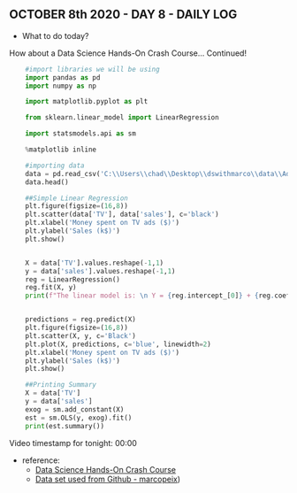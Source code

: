 ## OCTOBER 8th 2020 - DAY 8 - DAILY LOG ##

* What to do today?

How about a Data Science Hands-On Crash Course... Continued!

```python
    #import libraries we will be using
    import pandas as pd
    import numpy as np

    import matplotlib.pyplot as plt

    from sklearn.linear_model import LinearRegression

    import statsmodels.api as sm

    %matplotlib inline

    #importing data
    data = pd.read_csv('C:\\Users\\chad\\Desktop\\dswithmarco\\data\\Advertising.csv', index_col=0)
    data.head()

    ##Simple Linear Regression
    plt.figure(figsize=(16,8))
    plt.scatter(data['TV'], data['sales'], c='black')
    plt.xlabel('Money spent on TV ads ($)')
    plt.ylabel('Sales (k$)')
    plt.show()


    X = data['TV'].values.reshape(-1,1)
    y = data['sales'].values.reshape(-1,1)
    reg = LinearRegression()
    reg.fit(X, y)
    print(f"The linear model is: \n Y = {reg.intercept_[0]} + {reg.coef_[0][0]}*TV")


    predictions = reg.predict(X)
    plt.figure(figsize=(16,8))
    plt.scatter(X, y, c='Black')
    plt.plot(X, predictions, c='blue', linewidth=2)
    plt.xlabel('Money spent on TV ads ($)')
    plt.ylabel('Sales (k$)')
    plt.show()

    ##Printing Summary
    X = data['TV']
    y = data['sales']
    exog = sm.add_constant(X)
    est = sm.OLS(y, exog).fit()
    print(est.summary())
```

Video timestamp for tonight: 00:00

* reference: 
    * [Data Science Hands-On Crash Course](https://www.youtube.com/watch?v=XU5pw3QRYjQ)
    * [Data set used from Github - marcopeix](https://github.com/marcopeix/datasciencewithmarco))


